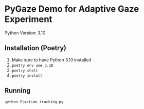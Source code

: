 # PyGaze Demo for Adaptive Gaze Experiment

Python Version: 3.10

## Installation (Poetry)

1. Make sure to have Python 3.10 installed
2. `poetry env use 3.10`
3. `poetry shell`
4. `poetry install`

## Running

`python fixation_tracking.py`
